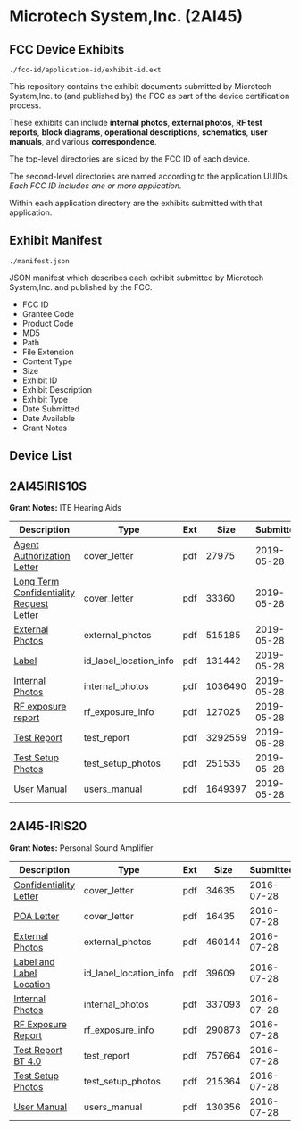 # Microtech System,Inc. (2AI45)
## FCC Device Exhibits

```
./fcc-id/application-id/exhibit-id.ext
```

This repository contains the exhibit documents submitted by Microtech System,Inc. to (and published by) the FCC as part of the device certification process.

These exhibits can include **internal photos**, **external photos**, **RF test reports**, **block diagrams**, **operational descriptions**, **schematics**, **user manuals**, and various **correspondence**.

The top-level directories are sliced by the FCC ID of each device.

The second-level directories are named according to the application UUIDs. *Each FCC ID includes one or more application.*

Within each application directory are the exhibits submitted with that application. 

## Exhibit Manifest

```
./manifest.json
```

JSON manifest which describes each exhibit submitted by Microtech System,Inc. and published by the FCC.

- FCC ID
- Grantee Code
- Product Code
- MD5
- Path
- File Extension
- Content Type
- Size
- Exhibit ID
- Exhibit Description
- Exhibit Type
- Date Submitted
- Date Available
- Grant Notes

## Device List
## 2AI45IRIS10S
**Grant Notes:** ITE Hearing Aids

| Description | Type | Ext | Size | Submitted | Available |
| ----------- | ---- | --- | ---- | --------- | --------- |
| [Agent Authorization Letter](2AI45IRIS10S/7a5426bd0944b2e6e1e78298560d822f/4296633.pdf) | cover_letter | pdf | 27975 | 2019-05-28 | 2019-05-28 |
| [Long Term Confidentiality Request Letter](2AI45IRIS10S/7a5426bd0944b2e6e1e78298560d822f/4296639.pdf) | cover_letter | pdf | 33360 | 2019-05-28 | 2019-05-28 |
| [External Photos](2AI45IRIS10S/7a5426bd0944b2e6e1e78298560d822f/4296636.pdf) | external_photos | pdf | 515185 | 2019-05-28 | 2019-05-28 |
| [Label](2AI45IRIS10S/7a5426bd0944b2e6e1e78298560d822f/4296638.pdf) | id_label_location_info | pdf | 131442 | 2019-05-28 | 2019-05-28 |
| [Internal Photos](2AI45IRIS10S/7a5426bd0944b2e6e1e78298560d822f/4296637.pdf) | internal_photos | pdf | 1036490 | 2019-05-28 | 2019-05-28 |
| [RF exposure report](2AI45IRIS10S/7a5426bd0944b2e6e1e78298560d822f/4296641.pdf) | rf_exposure_info | pdf | 127025 | 2019-05-28 | 2019-05-28 |
| [Test Report](2AI45IRIS10S/7a5426bd0944b2e6e1e78298560d822f/4296643.pdf) | test_report | pdf | 3292559 | 2019-05-28 | 2019-05-28 |
| [Test Setup Photos](2AI45IRIS10S/7a5426bd0944b2e6e1e78298560d822f/4296644.pdf) | test_setup_photos | pdf | 251535 | 2019-05-28 | 2019-05-28 |
| [User Manual](2AI45IRIS10S/7a5426bd0944b2e6e1e78298560d822f/4296645.pdf) | users_manual | pdf | 1649397 | 2019-05-28 | 2019-05-28 |
## 2AI45-IRIS20
**Grant Notes:** Personal Sound Amplifier

| Description | Type | Ext | Size | Submitted | Available |
| ----------- | ---- | --- | ---- | --------- | --------- |
| [Confidentiality Letter](2AI45-IRIS20/5e53a88634e89b92dcce177854682e14/3079534.pdf) | cover_letter | pdf | 34635 | 2016-07-28 | 2016-07-28 |
| [POA Letter](2AI45-IRIS20/5e53a88634e89b92dcce177854682e14/3079539.pdf) | cover_letter | pdf | 16435 | 2016-07-28 | 2016-07-28 |
| [External Photos](2AI45-IRIS20/5e53a88634e89b92dcce177854682e14/3079535.pdf) | external_photos | pdf | 460144 | 2016-07-28 | 2016-07-28 |
| [Label and Label Location](2AI45-IRIS20/5e53a88634e89b92dcce177854682e14/3079538.pdf) | id_label_location_info | pdf | 39609 | 2016-07-28 | 2016-07-28 |
| [Internal Photos](2AI45-IRIS20/5e53a88634e89b92dcce177854682e14/3079537.pdf) | internal_photos | pdf | 337093 | 2016-07-28 | 2016-07-28 |
| [RF Exposure Report](2AI45-IRIS20/5e53a88634e89b92dcce177854682e14/3079540.pdf) | rf_exposure_info | pdf | 290873 | 2016-07-28 | 2016-07-28 |
| [Test Report BT 4.0](2AI45-IRIS20/5e53a88634e89b92dcce177854682e14/3079536.pdf) | test_report | pdf | 757664 | 2016-07-28 | 2016-07-28 |
| [Test Setup Photos](2AI45-IRIS20/5e53a88634e89b92dcce177854682e14/3079542.pdf) | test_setup_photos | pdf | 215364 | 2016-07-28 | 2016-07-28 |
| [User Manual](2AI45-IRIS20/5e53a88634e89b92dcce177854682e14/3079541.pdf) | users_manual | pdf | 130356 | 2016-07-28 | 2016-07-28 |
